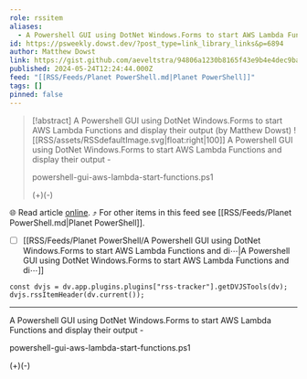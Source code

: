 ```yaml
---
role: rssitem
aliases:
  - A Powershell GUI using DotNet Windows.Forms to start AWS Lambda Functions and display their output
id: https://psweekly.dowst.dev/?post_type=link_library_links&p=6894
author: Matthew Dowst
link: https://gist.github.com/aeveltstra/94806a1230b8165f43e9b4e4dec9bacc
published: 2024-05-24T12:24:44.000Z
feed: "[[RSS/Feeds/Planet PowerShell.md|Planet PowerShell]]"
tags: []
pinned: false
---
```


> [!abstract] A Powershell GUI using DotNet Windows.Forms to start AWS Lambda Functions and display their output (by Matthew Dowst)
> ![[RSS/assets/RSSdefaultImage.svg|float:right|100]] A Powershell GUI using DotNet Windows.Forms to start AWS Lambda Functions and display their output -
> 
> powershell-gui-aws-lambda-start-functions.ps1
> 
> (+)(-)

🌐 Read article [online](https://gist.github.com/aeveltstra/94806a1230b8165f43e9b4e4dec9bacc). ⤴ For other items in this feed see [[RSS/Feeds/Planet PowerShell.md|Planet PowerShell]].

- [ ] [[RSS/Feeds/Planet PowerShell/A Powershell GUI using DotNet Windows․Forms to start AWS Lambda Functions and di⋯|A Powershell GUI using DotNet Windows․Forms to start AWS Lambda Functions and di⋯]]

~~~dataviewjs
const dvjs = dv.app.plugins.plugins["rss-tracker"].getDVJSTools(dv);
dvjs.rssItemHeader(dv.current());
~~~

- - -

A Powershell GUI using DotNet Windows.Forms to start AWS Lambda Functions and display their output -

powershell-gui-aws-lambda-start-functions.ps1

(+)(-)
